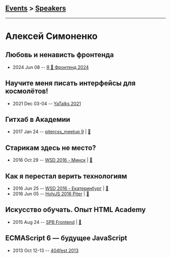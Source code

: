 ## [Events](../README.md) > [Speakers](../speakers.md)
---

# Алексей Симоненко

## Любовь и ненависть фронтенда
- 2024 Jun 08 -- [Я 💛 Фронтенд 2024](https://youtu.be/toeIRghXOV4)    
## Научите меня писать интерфейсы для космолётов!
- 2021 Dec 03-04 -- [YaTalks 2021](https://youtu.be/xvFGVdee1Dw)    
## Гитхаб в Академии
- 2017 Jan 24 -- [pitercss_meetup 9](https://www.youtube.com/watch?v=tM5kORurmw0)  | [:notebook:](https://pitercss.ru/9/pres/github-academy.pdf)  
## Старикам здесь не место?
- 2016 Oct 29 -- [WSD 2016 - Минск](https://www.youtube.com/watch?v=ISmD4Lik5oY)  | [:notebook:](https://wsd.events/2016/10/29/pres/old-men.pdf)  
## Как я перестал верить технологиям
- 2016 Jun 25 -- [WSD 2016 - Екатеринбург](https://www.youtube.com/watch?v=p5g4giWmcvE)  | [:notebook:](https://wsd.events/2016/06/25/#alexey-simonenko)  
- 2016 Jun 05 -- [HolyJS 2016 Piter](https://www.youtube.com/watch?v=f4uXBpP_xxY)  | [:notebook:](http://public.jugru.org/holyjs/2016/spb/day_1/track_3/simonenko.pdf)  
## Искусство обучать. Опыт HTML Academy
- 2015 Aug 24 -- [SPB Frontend](https://vk.com/spb_frontend_meetup_250815?z=video-76088560_171407529%2F5b0c6f6214c6ab8492%2Fpl_post_-76088560_470)  | [:notebook:](https://speakerdeck.com/simonenko/iskusstvo-obuchat-opyt-html-academy)  
## ECMAScript 6 — будущее JavaScript
- 2013 Oct 12-13 -- [404fest 2013](https://youtu.be/P29Ib2XuPDQ)    
